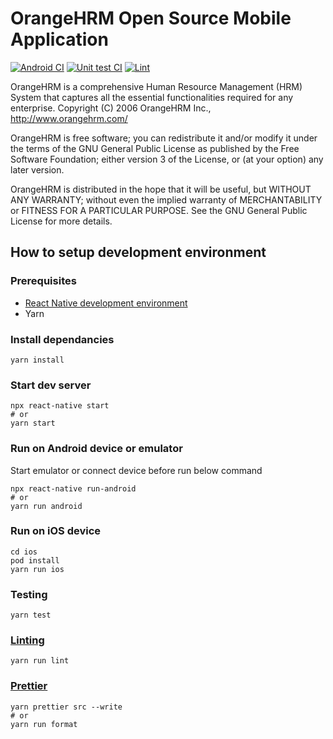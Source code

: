 # OrangeHRM Open Source Mobile Application

[![Android CI](https://github.com/orangehrm/orangehrm-os-mobile/workflows/Android%20CI/badge.svg)](https://github.com/orangehrm/orangehrm-os-mobile/actions?query=workflow%3A%22Android+CI%22)
[![Unit test CI](https://github.com/orangehrm/orangehrm-os-mobile/workflows/Unit%20test%20CI/badge.svg)](https://github.com/orangehrm/orangehrm-os-mobile/actions?query=workflow%3A%22Unit+test+CI%22)
[![Lint](https://github.com/orangehrm/orangehrm-os-mobile/workflows/Lint/badge.svg)](https://github.com/orangehrm/orangehrm-os-mobile/actions?query=workflow%3ALint)

OrangeHRM is a comprehensive Human Resource Management (HRM) System that captures all the essential functionalities required for any enterprise. Copyright (C) 2006 OrangeHRM Inc., http://www.orangehrm.com/

OrangeHRM is free software; you can redistribute it and/or modify it under the terms of the GNU General Public License as published by the Free Software Foundation; either version 3 of the License, or (at your option) any later version.

OrangeHRM is distributed in the hope that it will be useful, but WITHOUT ANY WARRANTY; without even the implied warranty of MERCHANTABILITY or FITNESS FOR A PARTICULAR PURPOSE. See the GNU General Public License for more details.

## How to setup development environment

### Prerequisites

- [React Native development environment](https://reactnative.dev/docs/environment-setup)
- Yarn

### Install dependancies

```
yarn install
```

### Start dev server

```
npx react-native start
# or
yarn start
```

### Run on Android device or emulator

Start emulator or connect device before run below command

```
npx react-native run-android
# or
yarn run android
```

### Run on iOS device

```
cd ios
pod install
yarn run ios
```

### Testing

```
yarn test
```

### [Linting](https://github.com/typescript-eslint/typescript-eslint)

```
yarn run lint
```

### [Prettier](https://prettier.io/)

```
yarn prettier src --write
# or
yarn run format
```
